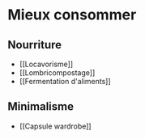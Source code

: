 # Mieux consommer

## Nourriture

- [[Locavorisme]]
- [[Lombricompostage]]
- [[Fermentation d'aliments]]

## Minimalisme

- [[Capsule wardrobe]]
